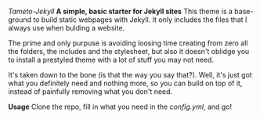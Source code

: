*Tameto-Jekyll*
**A simple, basic starter for Jekyll sites**
This theme is a base-ground to build static webpages with Jekyll. It only includes the files that I always use when bulding a website.

The prime and only purpuse is avoiding loosing time creating from zero all the folders, the includes and the stylesheet, but also it doesn't oblidge you to install a prestyled theme with a lot of stuff you may not need.

It's taken down to the bone (is that the way you say that?). Well, it's just got what you definitely need and nothing more, so you can build on top of it, instead of painfully removing what you don't need.

**Usage**
Clone the repo, fill in what you need in the _config.yml_, and go!
